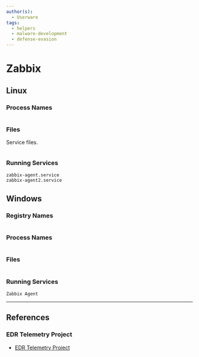 ```yaml
---
author(s):
  - Userware
tags:
  - helpers
  - malware-development
  - defense-evasion
---
```

# Zabbix

## Linux

### Process Names

```

```

### Files

Service files.

```

```

### Running Services

```
zabbix-agent.service
zabbix-agent2.service
```

## Windows

### Registry Names

```

```

### Process Names

```

```

### Files

```

```

### Running Services

```
Zabbix Agent
```

---
## References

### EDR Telemetry Project

- [EDR Telemetry Project](https://www.edr-telemetry.com/)